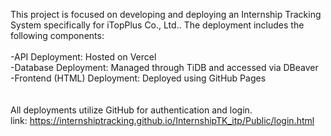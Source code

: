 This project is focused on developing and deploying an Internship Tracking System specifically for iTopPlus Co., Ltd.. The deployment includes the following components:<br>
<br>
-API Deployment: Hosted on Vercel<br>
-Database Deployment: Managed through TiDB and accessed via DBeaver<br>
-Frontend (HTML) Deployment: Deployed using GitHub Pages<br>
<br><br>
All deployments utilize GitHub for authentication and login.
<br>
link: https://internshiptracking.github.io/InternshipTK_itp/Public/login.html
